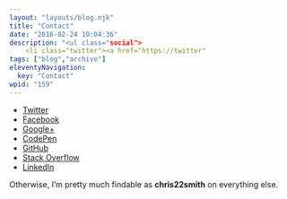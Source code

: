 ```yaml
---
layout: "layouts/blog.njk"
title: "Contact"
date: "2016-02-24 10:04:36"
description: "<ul class="social">
	<li class="twitter"><a href="https://twitter"
tags: ["blog","archive"]
eleventyNavigation:
  key: "Contact"
wpid: "159"
---
```

<ul class="social">
	<li class="twitter"><a href="https://twitter.com/chris22smith/">
<i class="fa fa-twitter"></i>
Twitter
</a></li>
	<li class="facebook"><a href="https://facebook.com/chris22smith/">
<i class="fa fa-facebook-official"></i>
Facebook
</a></li>
	<li class="google-plus"><a href="https://plus.google.com/112279224655093080414">
<i class="fa fa-google-plus"></i>
Google+
</a></li>
	<li class="codepen"><a href="https://codepen.io/chris22smith/">
<i class="fa fa-codepen"></i>
CodePen
</a></li>
	<li class="github"><a href="https://github.com/chris22smith/">
<i class="fa fa-github-alt"></i>
GitHub
</a></li>
<li class="stackoverflow"><a href="http://stackoverflow.com/users/1466865/chris22smith">
<i class="fa fa-stack-overflow"></i>
Stack Overflow
</a></li>
	<li class="linkedin"><a href="https://linkedin.com/profile/view?id=110164327">
<i class="fa fa-linkedin"></i>
LinkedIn
</a></li>
</ul>
Otherwise, I’m pretty much findable as <strong>chris22smith</strong> on everything else.